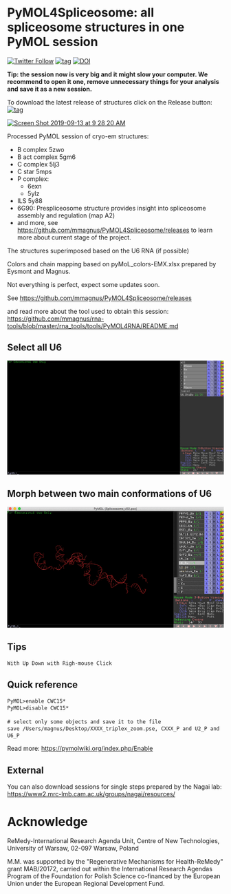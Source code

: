 # PyMOL4Spliceosome: all spliceosome structures in one PyMOL session

[![Twitter Follow](http://img.shields.io/twitter/follow/rna_tools.svg?style=social&label=Follow)](https://twitter.com/rna_tools) [![tag](https://img.shields.io/github/release/mmagnus/PyMOL4Spliceosome.svg)](https://github.com/mmagnus/PyMOL4Spliceosome/releases) [![DOI](https://zenodo.org/badge/doi/10.5281/zenodo.3529267.svg)](http://dx.doi.org/10.5281/zenodo.3529267)

**Tip: the session now is very big and it might slow your computer. We recommend to open it one, remove unnecessary things for your analysis and save it as a new session.**

To download the latest release of structures click on the Release button: [![tag](https://img.shields.io/github/release/mmagnus/PyMOL4Spliceosome.svg)](https://github.com/mmagnus/PyMOL4Spliceosome/releases)

<a href="https://github.com/mmagnus/PyMOL4Spliceosome/releases"><img width="1283" alt="Screen Shot 2019-09-13 at 9 28 20 AM" src="https://user-images.githubusercontent.com/118740/64844794-e9aca900-d608-11e9-8191-379037eaaa3e.png"></a>

Processed PyMOL session of cryo-em structures:

- B complex 5zwo
- B act complex 5gm6
- C complex 5lj3
- C star 5mps
- P complex:
    - 6exn
    - 5ylz
- ILS 5y88
- 6G90: Prespliceosome structure provides insight into spliceosome assembly and regulation (map A2)
- and more, see https://github.com/mmagnus/PyMOL4Spliceosome/releases to learn more about current stage of the project.

The structures superimposed based on the U6 RNA (if possible)

Colors and chain mapping based on pyMoL_colors-EMX.xlsx prepared by Eysmont and Magnus.

Not everything is perfect, expect some updates soon.

See https://github.com/mmagnus/PyMOL4Spliceosome/releases

and read more about the tool used to obtain this session: https://github.com/mmagnus/rna-tools/blob/master/rna_tools/tools/PyMOL4RNA/README.md


## Select all U6

![](docs/demo-u6.gif)

## Morph between two main conformations of U6

![](docs/demo-u6-morph.gif)

## Tips

    With Up Down with Righ-mouse Click

## Quick reference

	PyMOL>enable CWC15*
	PyMOL>disable CWC15*

    # select only some objects and save it to the file
    save /Users/magnus/Desktop/XXXX_triplex_zoom.pse, CXXX_P and U2_P and U6_P

Read more: https://pymolwiki.org/index.php/Enable

## External

You can also download sessions for single steps prepared by the Nagai lab: <https://www2.mrc-lmb.cam.ac.uk/groups/nagai/resources/>

# Acknowledge

ReMedy-International Research Agenda Unit, Centre of New Technologies, University of Warsaw, 02-097 Warsaw, Poland

M.M. was supported by the "Regenerative Mechanisms for Health-ReMedy" grant MAB/20172, carried out within the International Research Agendas Program of the Foundation for Polish Science co-financed by the European Union under the European Regional Development Fund.
